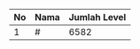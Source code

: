 | No | Nama            | Jumlah Level |
|----|-----------------|--------------|
| 1  | #    |    6582        |
